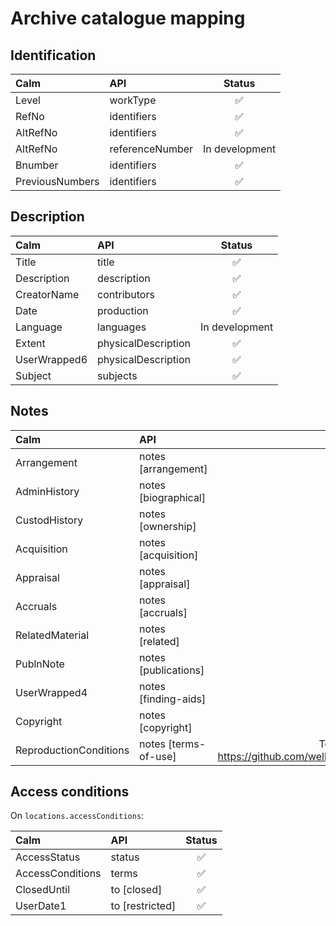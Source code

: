 # Archive catalogue mapping

## Identification

| Calm            | API             | Status |
|:----------------|:----------------|:------:|
| Level           | workType        |   ✅   |
| RefNo           | identifiers     |   ✅   |
| AltRefNo        | identifiers     |   ✅   |
| AltRefNo        | referenceNumber | In development |
| Bnumber         | identifiers     |   ✅   |
| PreviousNumbers | identifiers     |   ✅   |

## Description

| Calm         | API                 | Status |
|:-------------|:--------------------|:------:|
| Title        | title               |   ✅   |
| Description  | description         |   ✅   |
| CreatorName  | contributors        |   ✅   |
| Date         | production          |   ✅   |
| Language     | languages           | In development |
| Extent       | physicalDescription |   ✅   |
| UserWrapped6 | physicalDescription |   ✅   |
| Subject      | subjects            |   ✅   |

## Notes

| Calm                   | API                  | Status |
|:-----------------------|:---------------------|:------:|
| Arrangement            | notes [arrangement]  |   ✅   |
| AdminHistory           | notes [biographical] |   ✅   |
| CustodHistory          | notes [ownership]    |   ✅   |
| Acquisition            | notes [acquisition]  |   ✅   |
| Appraisal              | notes [appraisal]    |   ✅   |
| Accruals               | notes [accruals]     |   ✅   |
| RelatedMaterial        | notes [related]      |   ✅   |
| PublnNote              | notes [publications] |   ✅   |
| UserWrapped4           | notes [finding-aids] |   ✅   |
| Copyright              | notes [copyright]    |   ✅   |
| ReproductionConditions | notes [terms-of-use] |   To be removed by https://github.com/wellcomecollection/platform/issues/4773 |

## Access conditions

On `locations.accessConditions`:

| Calm             | API             | Status |
|:-----------------|:----------------|:------:|
| AccessStatus     | status          |   ✅   |
| AccessConditions | terms           |   ✅   |
| ClosedUntil      | to [closed]     |   ✅   |
| UserDate1        | to [restricted] |   ✅   |

